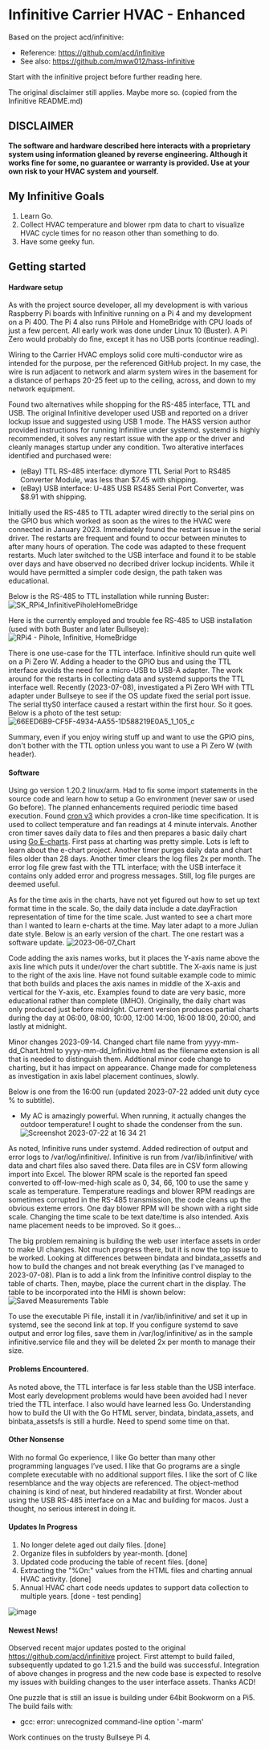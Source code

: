 # Infinitive Carrier HVAC - Enhanced
Based on the project acd/infinitive:

* Reference:	https://github.com/acd/infinitive
* See also:	https://github.com/mww012/hass-infinitive

Start with the infinitive project before further reading here.

The original disclaimer still applies. Maybe more so. (copied from the Infinitive README.md)

## **DISCLAIMER**
**The software and hardware described here interacts with a proprietary system using information gleaned by reverse engineering.  Although it works fine for some, no guarantee or warranty is provided.  Use at your own risk to your HVAC system and yourself.**

## My Infinitive Goals
1. Learn Go.
2. Collect HVAC temperature and blower rpm data to chart to visualize HVAC cycle times for no reason other than something to do.
3. Have some geeky fun.

## Getting started

#### Hardware setup
As with the project source developer, all my development is with various Raspberry Pi boards with Infinitive running on a Pi 4 and my development on a Pi 400. The Pi 4 also runs PiHole and HomeBridge with CPU loads of just a few percent. All early work was done under Linux 10 (Buster). A Pi Zero would probably do fine, except it has no USB ports (continue reading).

Wiring to the Carrier HVAC employs solid core multi-conductor wire as intended for the purpose, per the referenced GitHub project. In my case, the wire is run adjacent to network and alarm system wires in the basement for a distance of perhaps 20-25 feet up to the ceiling, across, and down to my network equipment.

Found two alternatives while shopping for the RS-485 interface, TTL and USB. The original Infinitive developer used USB and reported on a driver lockup issue and suggested using USB 1 mode. The HASS version author provided instructions for running Infinitive under systemd. systemd is highly recommended, it solves any restart issue with the app or the driver and cleanly manages startup under any condition. Two alterative interfaces identified and purchased were:
* (eBay) TTL RS-485 interface:	dlymore TTL Serial Port to RS485 Converter Module, was less than $7.45 with shipping.
* (eBay) USB interface:	U-485 USB RS485 Serial Port Converter, was $8.91 with shipping.

Initially used the RS-485 to TTL adapter wired directly to the serial pins on the GPIO bus which worked as soon as the wires to the HVAC were connected in January 2023. Immediately found the restart issue in the serial driver. The restarts are frequent and found to occur between minutes to after many hours of operation. The code was adapted to these frequent restarts. Much later switched to the USB interface and found it to be stable over days and have observed no decribed driver lockup incidents. While it would have permitted a simpler code design, the path taken was educational.

Below is the RS-485 to TTL installation while running Buster:
![SK_RPi4_InfinitivePiholeHomeBridge](https://github.com/skutoroff/Infinitive-Carrier-HVAC-Enhanced/assets/7796742/19ddfaa0-1728-4202-bb1f-d3513628fa46)

Here is the currently employed and trouble fee RS-485 to USB installation (used with both Buster and later Bullseye):
![RPi4 - Pihole, Infinitive, HomeBridge](https://github.com/skutoroff/Infinitive-Carrier-HVAC-Enhanced/assets/7796742/815b2c45-3293-4887-b96b-e94e5250f19e)

There is one use-case for the TTL interface. Infinitive should run quite well on a Pi Zero W. Adding a header to the GPIO bus and using the TTL interface avoids the need for a micro-USB to USB-A adapter. The work around for the restarts in collecting data and systemd supports the TTL interface well. Recently (2023-07-08), investigated a Pi Zero WH with TTL adapter under Bullseye to see if the OS update fixed the serial port issue. The serial ttyS0 interface caused a restart within the first hour. So it goes. Below is a photo of the test setup:
![66EED6B9-CF5F-4934-AA55-1D588219E0A5_1_105_c](https://github.com/skutoroff/Infinitive-Carrier-HVAC-Enhanced/assets/7796742/49ce5bc9-0c30-41df-8311-b8b5a3c7527f)

Summary, even if you enjoy wiring stuff up and want to use the GPIO pins, don't bother with the TTL option unless you want to use a Pi Zero W (with header).

#### Software

Using go version 1.20.2 linux/arm. Had to fix some import statements in the source code and learn how to setup a Go environment (never saw or used Go before). The planned enhancements required periodic time based execution. Found [cron v3](https://github.com/robfig/cron) which provides a cron-like time specification. It is used to collect temperature and fan readings at 4 minute intervals. Another cron timer saves daily data to files and then prepares a basic daily chart using [Go E-charts](https://github.com/go-echarts/go-echarts). First pass at charting was pretty simple. Lots is left to learn about the e-chart project. Another timer purges daily data and chart files older than 28 days. Another timer clears the log files 2x per month.
The error log file grew fast with the TTL interface; with the USB interface it contains only added error and progress messages. Still, log file purges are deemed useful.

As for the time axis in the charts, have not yet figured out how to set up text format time in the scale. So, the daily data include a date.dayFraction representation of time for the time scale. Just wanted to see a chart more than I wanted to learn e-charts at the time. May later adapt to a more Julian date style. Below is an early version of the chart. The one restart was a software update.
![2023-06-07_Chart](https://github.com/skutoroff/Infinitive-Carrier-HVAC-Enhanced/assets/7796742/988c611f-15f8-4f63-83ff-301a5c5c855a)

Code adding the axis names works, but it places the Y-axis name above the axis line which puts it under/over the chart subtitle. The X-axis name is just to the right of the axis line. Have not found suitable example code to mimic that both builds and places the axis names in middle of the X-axis and vertical for the Y-axis, etc. Examples found to date are very basic, more educational rather than complete (IMHO). Originally, the daily chart was only produced just before midnight. Current version produces partial charts during the day at 06:00, 08:00, 10:00, 12:00 14:00, 16:00 18:00, 20:00, and lastly at midnight.

Minor changes 2023-09-14. Changed chart file name from yyyy-mm-dd_Chart.html to yyyy-mm-dd_Infinitive.html as the filename extension is all that is needed to distinguish them. Addtional minor code change to charting, but it has impact on appearance. Change made for completeness as investigation in axis label placement continues, slowly.

Below is one from the 16:00 run (updated 2023-07-22 added unit duty cyce % to subtitle).
* My AC is amazingly powerful. When running, it actually changes the outdoor temperature! I ought to shade the condenser from the sun.
![Screenshot 2023-07-22 at 16 34 21](https://github.com/skutoroff/Infinitive-Carrier-HVAC-Enhanced/assets/7796742/66250395-feb6-4bdc-abef-b003b03f1bfa)

As noted, Infinitive runs under systemd. Added redirection of output and error logs to /var/log/infinitive/. Infinitive is run from /var/lib/infinitive/ with data and chart files also saved there. Data files are in CSV form allowing import into Excel.
The blower RPM scale is the reported fan speed converted to off-low-med-high scale as 0, 34, 66, 100 to use the same y scale as temperature. Temperature readings and blower RPM readings are sometimes corrupted in the RS-485 transmission, the code cleans up the obvious exteme errors. One day blower RPM will be shown with a right side scale. Changing the time scale to be text date/time is also intended. Axis name placement needs to be improved. So it goes...

The big problem remaining is building the web user interface assets in order to make UI changes. Not much progress there, but it is now the top issue to be worked. Looking at differences between bindata and bindata_assetfs and how to build the changes and not break everything (as I've managed to 2023-07-08). Plan is to add a link from the Infinitive control display to the table of charts. Then, maybe, place the current chart in the display. The table to be incorporated into the HMI is shown below:
![Saved Measurements Table](https://github.com/skutoroff/Infinitive-Carrier-HVAC-Enhanced/assets/7796742/4ce59f0f-33d4-426d-be79-b8e8b0e4ddcb)

To use the executable Pi file, install it in /var/lib/infinitive/ and set it up in systemd, see the second link at top. If you configure systemd to save output and error log files, save them in /var/log/infinitive/ as in the sample infinitive.service file and they will be deleted 2x per month to manage their size.

#### Problems Encountered.
As noted above, the TTL interface is far less stable than the USB interface. Most early development problems would have been avoided had I never tried the TTL interface. I also would have learned less Go. Understanding how to build the UI with the Go HTML server, bindata, bindata_assets, and binbata_assetsfs is still a hurdle. Need to spend some time on that.

#### Other Nonsense
With no formal Go experience, I like Go better than many other programming languages I’ve used. I like that Go programs are a single complete executable with no additional support files. I like the sort of C like resemblance and the way objects are referenced. The object-method chaining is kind of neat, but hindered readability at first. Wonder about using the USB RS-485 interface on a Mac and building for macos. Just a thought, no serious interest in doing it.

#### Updates In Progress
1. No longer delete aged out daily files. [done]
2. Organize files in subfolders by year-month. [done]
3. Updated code producing the table of recent files. [done]
4. Extracting the "%On:" values from the HTML files and charting annual HVAC activity. [done]
5. Annual HVAC chart code needs updates to support data collection to multiple years. [done - test pending]

![image](https://github.com/skutoroff/Infinitive-Carrier-HVAC-Enhanced/assets/7796742/7a76c6fa-254f-41de-b211-5e609b6eff21)

#### Newest News!
Observed recent major updates posted to the original https://github.com/acd/infinitive project.
First attempt to build failed, subsequently updated to go 1.21.5 and the build was successful. Integration of above changes in progress and the new code base is expected to resolve my issues with building changes to the user interface assets. Thanks ACD!

One puzzle that is still an issue is building under 64bit Bookworm on a Pi5. The build fails with:

* gcc: error: unrecognized command-line option '-marm'

Work continues on the trusty Bullseye Pi 4.

